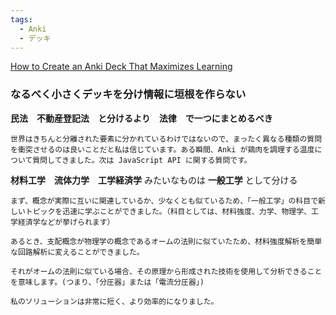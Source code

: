 ```yaml
---
tags:
  - Anki
  - デッキ
---
```

[How to Create an Anki Deck That Maximizes Learning](https://leananki.com/creating-effective-decks/)

### なるべく小さくデッキを分け情報に垣根を作らない

**民法　不動産登記法　と分けるより　法律　で一つにまとめるべき**

```
世界はきちんと分離された要素に分かれているわけではないので、まったく異なる種類の質問を衝突させるのは良いことだと私は信じています。ある瞬間、Anki が鶏肉を調理する温度について質問してきました。次は JavaScript API に関する質問です。
```


**材料工学　流体力学　工学経済学** みたいなものは **一般工学** として分ける 

```
まず、概念が実際に互いに関連しているか、少なくとも似ているため、「一般工学」の科目で新しいトピックを迅速に学ぶことができました。（科目としては、材料強度、力学、物理学、工学経済学などが挙げられます）

あるとき、支配概念が物理学の概念であるオームの法則に似ていたため、材料強度解析を簡単な回路解析に変えることができました。

それがオームの法則に似ている場合、その原理から形成された技術を使用して分析できることを意味します。(つまり、「分圧器」または「電流分圧器」)

私のソリューションは非常に短く、より効率的になりました。
```

